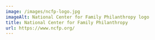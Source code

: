 ```yaml
---
image: /images/ncfp-logo.jpg
imageAlt: National Center for Family Philanthropy logo
title: National Center for Family Philanthropy
url: https://www.ncfp.org/
---
```

